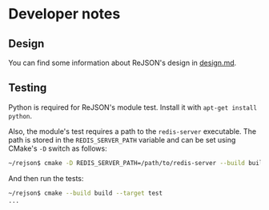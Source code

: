 # Developer notes

## Design

You can find some information about ReJSON's design in [design.md](design.md).

## Testing

Python is required for ReJSON's module test. Install it with `apt-get install python`.

Also, the module's test requires a path to the `redis-server` executable. The path is stored in the
`REDIS_SERVER_PATH` variable and can be set using CMake's `-D` switch as follows:

```bash
~/rejson$ cmake -D REDIS_SERVER_PATH=/path/to/redis-server --build build
```

And then run the tests:

```bash
~/rejson$ cmake --build build --target test
...
```
